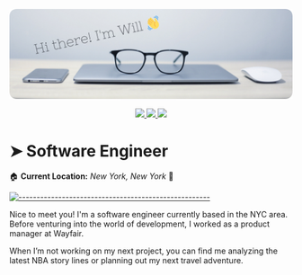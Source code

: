 <p align="center">
  <img src="https://raw.githubusercontent.com/wjloo95/wjloo95/master/rounded-banner.png" alt="Hi there! I'm Will" />
</p>

<p align="center">
  <a href="mailto:loo.williamj@gmail.com">
    <img src="https://img.shields.io/badge/Email-%230077B5.svg?&style=flat&logo=gmail&logoColor=white&color=b23121" />
  </a>
  <a href="https://www.linkedin.com/in/william-loo/">
    <img src="https://img.shields.io/badge/LinkedIn-%230077B5.svg?&style=flat&logo=linkedin&logoColor=white&color=0E76A8" />
  </a>
  <a href="https://www.facebook.com/looberto">
    <img src="https://img.shields.io/badge/Facebook-%230077B5.svg?&style=flat&logo=facebook&logoColor=white&color=3b5998" />
  </a>
</p>

# ➤ Software Engineer
🏠 **Current Location:**  *New York, New York* 🗽

[![-----------------------------------------------------](https://raw.githubusercontent.com/andreasbm/readme/master/assets/lines/colored.png)](#introduction)

Nice to meet you! I'm a software engineer currently based in the NYC area. Before venturing into the world of development, I worked as a product manager at Wayfair. 

When I’m not working on my next project, you can find me analyzing the latest NBA story lines or planning out my next travel adventure.

<!--
**wjloo95/wjloo95** is a ✨ _special_ ✨ repository because its `README.md` (this file) appears on your GitHub profile.

Here are some ideas to get you started:

- 🔭 I’m currently working on ...
- 🌱 I’m currently learning ...
- 👯 I’m looking to collaborate on ...
- 🤔 I’m looking for help with ...
- 💬 Ask me about ...
- 📫 How to reach me: ...
- 😄 Pronouns: ...
- ⚡ Fun fact: ...
-->
